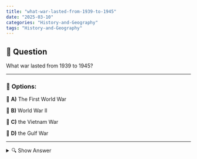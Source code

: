 ```yaml
---
title: "what-war-lasted-from-1939-to-1945"
date: "2025-03-10"
categories: "History-and-Geography"
tags: "History-and-Geography"
---
```


## 📌 **Question**

What war lasted from 1939 to 1945?



---

### 📝 **Options:**

🔘 **A)** The First World War

🔘 **B)** World War II

🔘 **C)** the Vietnam War

🔘 **D)** the Gulf War

---

<details>
  <summary>🔍 Show Answer</summary>

  <p>
💡  <b>Correct Answer:</b>  b
  </p>
  <p>
    📖<b>Explanation:</b>
    Between 1939 and 1945, a global conflict broke out that involved almost all continents. This war, which is considered one of the most devastating in history, led to extensive military conflicts, political upheavals and profound social changes. Many nations formed alliances and fought in different theaters of war, resulting in significant losses and long-term consequences for the countries involved. The events of this war continue to shape international politics and the collective memory of humanity to this day.
  </p>
</details>
